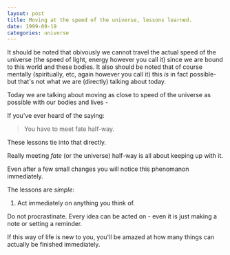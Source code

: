 ```yaml
---
layout: post
title: Moving at the speed of the universe, lessons learned.
date: 1999-09-19
categories: universe
---
```


It should be noted that obivously we cannot travel the actual speed of the universe (the speed of light, energy however you call it)
since we are bound to this world and these bodies. It also should be noted that of course
mentally (spiritually, etc, again however you call it) this _is_ in fact possible- but that's not what we are (directly) talking about today.

Today we are talking about moving as close to speed of the universe as possible
with our bodies and lives -

If you've ever heard of the saying:

> You have to meet fate half-way.

These lessons tie into that directly.

Really meeting _fate_ (or the universe) half-way is all about keeping up with it.

Even after a few small changes you will notice this phenomanon immediately.

The lessons are _simple_:

1. Act immediately on anything you think of.

Do not procrastinate. Every idea can be acted on - even it is just making a
note or setting a reminder.

If this way of life is new to you, you'll be amazed at how many things can
actually be finished immediately.
